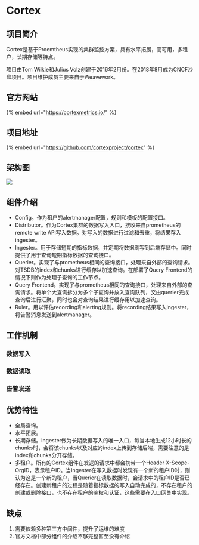 # Cortex

## 项目简介

Cortex是基于Proemtheus实现的集群监控方案，具有水平拓展，高可用，多租户，长期存储等特点。

项目由Tom Wilkie和Julius Volz创建于2016年2月份。在2018年8月成为CNCF沙盒项目。项目维护成员主要来自于Weavework。

## 官方网站

{% embed url="https://cortexmetrics.io/" %}

## 项目地址

{% embed url="https://github.com/cortexproject/cortex" %}

## 架构图

![](https://cortexmetrics.io/images/architecture.png)

## 组件介绍

* Config。作为租户的alertmanager配置，规则和模板的配置接口。
* Distributor。作为Cortex集群的数据写入入口，接收来自prometheus的remote write API写入数据。对写入的数据进行过滤和去重，将结果存入ingester。
* Ingester。用于存储短期的指标数据，并定期将数据刷写到后端存储中。同时提供了用于查询短期指标数据的查询接口。
* Querier。实现了与prometheus相同的查询接口，处理来自外部的查询请求。对TSDB的index和chunks进行缓存以加速查询。在部署了Query Frontend的情况下则作为处理子查询的工作节点。
* Query Frontend。实现了与prometheus相同的查询接口，处理来自外部的查询请求。将单个大查询拆分为多个子查询并放入查询队列，交由querier完成查询后进行汇聚，同时也会对查询结果进行缓存用以加速查询。
* Ruler。用以评估recording和alerting规则。将recording结果写入ingester，将告警消息发送到alertmanager。

## 工作机制

### 数据写入

### 数据读取

### 告警发送

## 优势特性

* 全局查询。
* 水平拓展。
* 长期存储。Ingester做为长期数据写入的唯一入口，每当本地生成12小时长的chunks时，会将该chunks以及对应的index上传到存储后端，需要注意的是index和chunks分开存储。
* 多租户。所有的Cortex组件在发送的请求中都会携带一个Header X-Scope-OrgID，表示租户ID。当Ingester在写入数据时发现有一个新的租户ID时，则认为这是一个新的租户，当Querier在读取数据时，会请求中的租户ID是否已经存在。创建新租户的过程是随着指标数据的写入自动完成的，不存在租户的创建或删除接口，也不存在租户的鉴权和认证，这些需要在入口网关中实现。

## 缺点

1. 需要依赖多种第三方中间件，提升了运维的难度
2. 官方文档中部分组件的介绍不够完整甚至没有介绍

